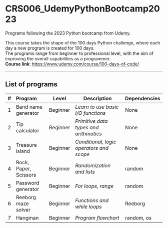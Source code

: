 # CRS006_UdemyPythonBootcamp2023
Programs following the 2023 Python bootcamp from Udemy.

This course takes the shape of the 100 days Python challenge, where each day a new program is created for 100 days.<br>
The programs range from beginner to professional level, with the aim of improving the overall capabilities as a programmer.<br>
<b>Course link</b>: https://www.udemy.com/course/100-days-of-code/

---
## List of programs
| # | Program | Level | Description | Dependencies |
|:-:|:--------|:-----:|-------------|--------------|
| 1 | Band name generator | Beginner | <i>Learn to use basic I/O functions</i> | None |
| 2 | Tip calculator |  Beginner | <i>Primitive data types and arithmatics</i> | None |
| 3 | Treasure island | Beginner | <i>Conditional, logic operators and scope</i> | None |
| 4 | Rock, Paper, Scissors | Beginner | <i>Randomization and lists</i> | random |
| 5 | Password generator | Beginner | <i>For loops, range</i> | random |
| 6 | Reeborg maze solver | Beginner | <i>Functions and while loops</i> | Reeborg |
| 7 | Hangman | Beginner | <i>Program flowchart</i> | random, os |
